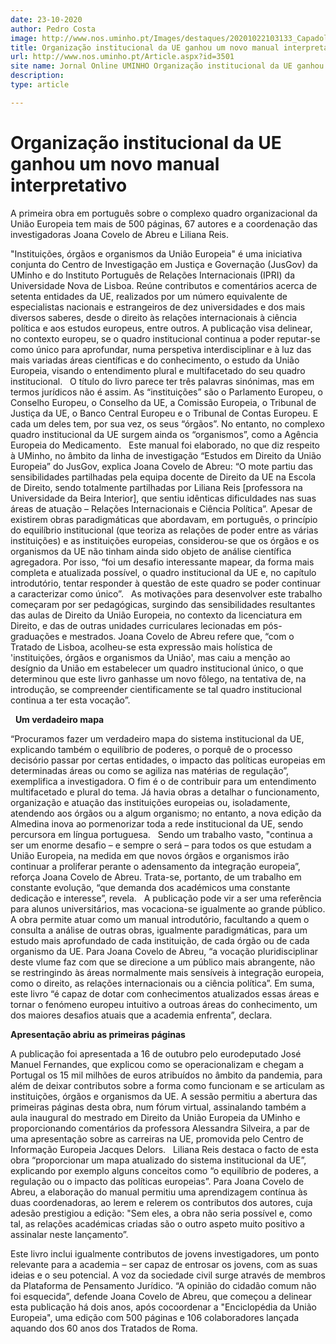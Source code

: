 ```yaml
---
date: 23-10-2020
author: Pedro Costa
image: http://www.nos.uminho.pt/Images/destaques/20201022103133_Capadolivro.jpg
title: Organização institucional da UE ganhou um novo manual interpretativo
url: http://www.nos.uminho.pt/Article.aspx?id=3501
site name: Jornal Online UMINHO Organização institucional da UE ganhou um novo manual interpretativo
description: 
type: article

---
```

# Organização institucional da UE ganhou um novo manual interpretativo


  

A primeira obra em português sobre o complexo quadro organizacional da União Europeia tem mais de 500 páginas, 67 autores e a coordenação das investigadoras Joana Covelo de Abreu e Liliana Reis.

"Instituições, órgãos e organismos da União Europeia" é uma iniciativa conjunta do Centro de Investigação em Justiça e Governação (JusGov) da UMinho e do Instituto Português de Relações Internacionais (IPRI) da Universidade Nova de Lisboa. Reúne contributos e comentários acerca de setenta entidades da UE, realizados por um número equivalente de especialistas nacionais e estrangeiros de dez universidades e dos mais diversos saberes, desde o direito às relações internacionais à ciência política e aos estudos europeus, entre outros. A publicação visa delinear, no contexto europeu, se o quadro institucional continua a poder reputar-se como único para aprofundar, numa perspetiva interdisciplinar e à luz das mais variadas áreas científicas e do conhecimento, o estudo da União Europeia, visando o entendimento plural e multifacetado do seu quadro institucional.
 
O título do livro parece ter três palavras sinónimas, mas em termos jurídicos não é assim. As “instituições” são o Parlamento Europeu, o Conselho Europeu, o Conselho da UE, a Comissão Europeia, o Tribunal de Justiça da UE, o Banco Central Europeu e o Tribunal de Contas Europeu. E cada um deles tem, por sua vez, os seus “órgãos”. No entanto, no complexo quadro institucional da UE surgem ainda os “organismos”, como a Agência Europeia do Medicamento.
 
Este manual foi elaborado, no que diz respeito à UMinho, no âmbito da linha de investigação “Estudos em Direito da União Europeia” do JusGov, explica Joana Covelo de Abreu: “O mote partiu das sensibilidades partilhadas pela equipa docente de Direito da UE na Escola de Direito, sendo totalmente partilhadas por Liliana Reis [professora na Universidade da Beira Interior], que sentiu idênticas dificuldades nas suas áreas de atuação – Relações Internacionais e Ciência Política”. Apesar de existirem obras paradigmáticas que abordavam, em português, o princípio do equilíbrio institucional (que teoriza as relações de poder entre as várias instituições) e as instituições europeias, considerou-se que os órgãos e os organismos da UE não tinham ainda sido objeto de análise científica agregadora. Por isso, “foi um desafio interessante mapear, da forma mais completa e atualizada possível, o quadro institucional da UE e, no capítulo introdutório, tentar responder à questão de este quadro se poder continuar a caracterizar como único”.
 
As motivações para desenvolver este trabalho começaram por ser pedagógicas, surgindo das sensibilidades resultantes das aulas de Direito da União Europeia, no contexto da licenciatura em Direito, e das de outras unidades curriculares lecionadas em pós-graduações e mestrados. Joana Covelo de Abreu refere que, “com o Tratado de Lisboa, acolheu-se esta expressão mais holística de 'instituições, órgãos e organismos da União', mas caiu a menção ao desígnio da União em estabelecer um quadro institucional único, o que determinou que este livro ganhasse um novo fôlego, na tentativa de, na introdução, se compreender cientificamente se tal quadro institucional continua a ter esta vocação”.

 
**Um verdadeiro mapa** 

“Procuramos fazer um verdadeiro mapa do sistema institucional da UE, explicando também o equilíbrio de poderes, o porquê de o processo decisório passar por certas entidades, o impacto das políticas europeias em determinadas áreas ou como se agiliza nas matérias de regulação”, exemplifica a investigadora. O fim é o de contribuir para um entendimento multifacetado e plural do tema. Já havia obras a detalhar o funcionamento, organização e atuação das instituições europeias ou, isoladamente, atendendo aos órgãos ou a algum organismo; no entanto, a nova edição da Almedina inova ao pormenorizar toda a rede institucional da UE, sendo percursora em língua portuguesa.
 
Sendo um trabalho vasto, "continua a ser um enorme desafio – e sempre o será – para todos os que estudam a União Europeia, na medida em que novos órgãos e organismos irão continuar a proliferar perante o adensamento da integração europeia”, reforça Joana Covelo de Abreu. Trata-se, portanto, de um trabalho em constante evolução, “que demanda dos académicos uma constante dedicação e interesse”, revela.
 
A publicação pode vir a ser uma referência para alunos universitários, mas vocaciona-se igualmente ao grande público. A obra permite atuar como um manual introdutório, facultando a quem o consulta a análise de outras obras, igualmente paradigmáticas, para um estudo mais aprofundado de cada instituição, de cada órgão ou de cada organismo da UE. Para Joana Covelo de Abreu, “a vocação pluridisciplinar deste vlume faz com que se direcione a um público mais abrangente, não se restringindo às áreas normalmente mais sensíveis à integração europeia, como o direito, as relações internacionais ou a ciência política”. Em suma, este livro “é capaz de dotar com conhecimentos atualizados essas áreas e tornar o fenómeno europeu intuitivo a outroas áreas do conhecimento, um dos maiores desafios atuais que a academia enfrenta”, declara.
 

**Apresentação abriu as primeiras páginas** 

A publicação foi apresentada a 16 de outubro pelo eurodeputado José Manuel Fernandes, que explicou como se operacionalizam e chegam a Portugal os 15 mil milhões de euros atribuídos no âmbito da pandemia, para além de deixar contributos sobre a forma como funcionam e se articulam as instituições, órgãos e organismos da UE. A sessão permitiu a abertura das primeiras páginas desta obra, num fórum virtual, assinalando também a aula inaugural do mestrado em Direito da União Europeia da UMinho e proporcionando comentários da professora Alessandra Silveira, a par de uma apresentação sobre as carreiras na UE, promovida pelo Centro de Informação Europeia Jacques Delors.
 
Liliana Reis destaca o facto de esta obra “proporcionar um mapa atualizado do sistema institucional da UE”, explicando por exemplo alguns conceitos como “o equilíbrio de poderes, a regulação ou o impacto das políticas europeias”. Para Joana Covelo de Abreu, a elaboração do manual permitiu uma aprendizagem contínua às duas coordenadoras, ao lerem e relerem os contributos dos autores, cuja adesão prestigiou a edição: "Sem eles, a obra não seria possível e, como tal, as relações académicas criadas são o outro aspeto muito positivo a assinalar neste lançamento”. 

Este livro inclui igualmente contributos de jovens investigadores, um ponto relevante para a academia – ser capaz de entrosar os jovens, com as suas ideias e o seu potencial. A voz da sociedade civil surge através de membros da Plataforma de Pensamento Jurídico. “A opinião do cidadão comum não foi esquecida”, defende Joana Covelo de Abreu, que começou a delinear esta publicação há dois anos, após cocoordenar a "Enciclopédia da União Europeia", uma edição com 500 páginas e 106 colaboradores lançada aquando dos 60 anos dos Tratados de Roma.
 

 

